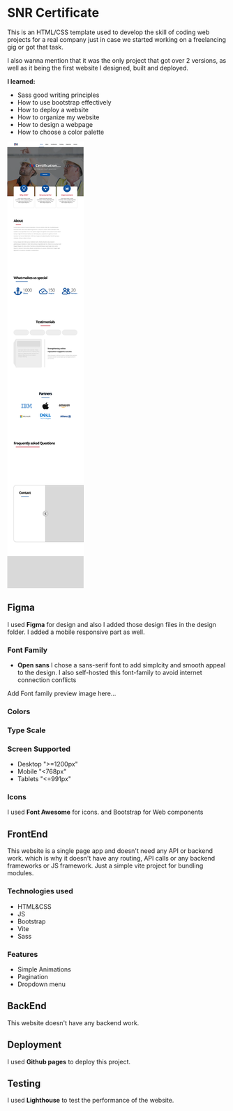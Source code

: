 # SNR Certificate

This is an HTML/CSS template used to develop the skill of coding web projects for a real company just in case we started working on a freelancing gig or got that task.

I also wanna mention that it was the only project that got over 2 versions, as well as it being the first website I designed, built and deployed.

**I learned:**
- Sass good writing principles
- How to use bootstrap effectively
- How to deploy a website
- How to organize my website
- How to design a webpage
- How to choose a color palette

<img src="./design/Desktop.png" />

## Figma

I used **Figma** for design and also I added those design files in the design folder.
I added a mobile responsive part as well.

### Font Family
- **Open sans**
I chose a sans-serif font to add simplcity and smooth appeal to the design.
I also self-hosted this font-family to avoid internet connection conflicts

Add Font family preview image here...

### Colors
<!-- Add Colors palette here... -->

### Type Scale
<!-- Add Type Scale here... -->

### Screen Supported
- Desktop ">=1200px"
- Mobile  "<768px"
- Tablets "<=991px"

### Icons
I used **Font Awesome** for icons.
and Bootstrap for Web components

## FrontEnd
This website is a single page app and doesn't need any API or backend work. which is why it doesn't have any routing, API calls or any backend frameworks or JS framework. Just a simple vite project for bundling modules.

### Technologies used
- HTML&CSS
- JS
- Bootstrap
- Vite
- Sass

### Features
- Simple Animations
- Pagination
- Dropdown menu

## BackEnd
This website doesn't have any backend work.

## Deployment

I used **Github pages** to deploy this project.
<!-- Add project link here... -->

## Testing
I used **Lighthouse** to test the performance of the website.
<!-- Add Lighthouse Image here... -->